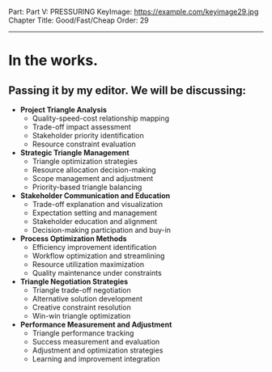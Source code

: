 Part: Part V: PRESSURING
KeyImage: https://example.com/keyimage29.jpg
Chapter Title: Good/Fast/Cheap
Order: 29

---

# In the works.

## Passing it by my editor. We will be discussing:

- **Project Triangle Analysis**
  - Quality-speed-cost relationship mapping
  - Trade-off impact assessment
  - Stakeholder priority identification
  - Resource constraint evaluation
- **Strategic Triangle Management**
  - Triangle optimization strategies
  - Resource allocation decision-making
  - Scope management and adjustment
  - Priority-based triangle balancing
- **Stakeholder Communication and Education**
  - Trade-off explanation and visualization
  - Expectation setting and management
  - Stakeholder education and alignment
  - Decision-making participation and buy-in
- **Process Optimization Methods**
  - Efficiency improvement identification
  - Workflow optimization and streamlining
  - Resource utilization maximization
  - Quality maintenance under constraints
- **Triangle Negotiation Strategies**
  - Triangle trade-off negotiation
  - Alternative solution development
  - Creative constraint resolution
  - Win-win triangle optimization
- **Performance Measurement and Adjustment**
  - Triangle performance tracking
  - Success measurement and evaluation
  - Adjustment and optimization strategies
  - Learning and improvement integration

<div style="height: 120px;"></div>
